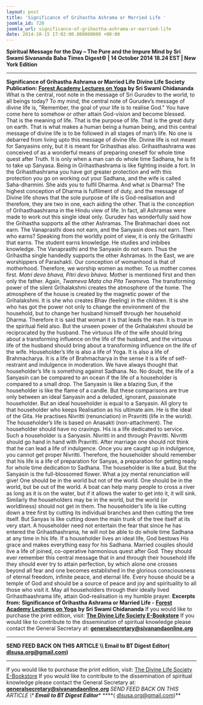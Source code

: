 ```yaml
---
layout: post
title: 'Significance of Grihastha Ashrama or Married Life '
joomla_id: 720
joomla_url: significance-of-grihastha-ashrama-or-married-life
date: 2014-10-15 17:02:00.000000000 +00:00
---
```

**Spiritual Message for the Day – The Pure and the Impure Mind by Sri Swami Sivananda**
**Baba Times Digest© | 14 October 2014 18.24 EST | New York Edition**
* * *  
**Significance of Grihastha Ashrama or Married Life**
**Divine Life Society Publication:** [**Forest Academy Lectures on Yoga**](http://www.dlshq.org/discourse/dec2005.htm) **by Sri Swami Chidananda**
What is the central, root note in the message of Sri Gurudev to the world, to all beings today? To my mind, the central note of Gurudev’s message of divine life is, "Remember, the goal of your life is to realise God." You have come here to somehow or other attain God-vision and become blessed. That is the meaning of life. That is the purpose of life. That is the great duty on earth. That is what makes a human being a human being, and this central message of divine life is to be followed in all stages of man’s life. No one is debarred from living upto this message of divine life. Divine life is not meant for Sanyasins only, but it is meant for Grihasthas also. Grihasthashrama was conceived of as a wonderful means of preparing oneself for whole time quest after Truth. It is only when a man can do whole time Sadhana, he is fit to take up Sanyasa.
Being in Grihasthashrama is like fighting inside a fort. In the Grihasthashrama you have got greater protection and with this protection you go on working out your Sadhana, and the wife is called Saha-dharmini. She aids you to fulfil Dharma. And what is Dharma? The highest conception of Dharma is fulfilment of duty, and the message of Divine life shows that the sole purpose of life is God-realisation and therefore, they are two in one, each aiding the other. That is the conception of Grihasthaashrama in the Hindu view of life. In fact, all Ashramas were made to work out this single ideal only. Gurudev has wonderfully said how the Grihastha supports all the other Ashramas. The Brahmachari does not earn. The Vanaprasthi does not earn, and the Sanyasin does not earn. Then who earns? Speaking from the worldly point of view, it is only the Grihasthi that earns. The student earns knowledge. He studies and imbibes knowledge. The Vanaprasthi and the Sanyasin do not earn. Thus the Grihastha single handedly supports the other Ashramas.
In the East, we are worshippers of Parashakti. Our conception of womanhood is that of motherhood. Therefore, we worship women as mother. To us mother comes first. _Matri devo bhava, Pitri devo bhava._ Mother is mentioned first and then only the father. Again, _Twameva Mata cha Pita Twameva._
The transforming power of the silent Grihalakshmi creates the atmosphere of the home. The atmosphere of the house is created by the magnetic power of the Grihalakshmi. It is she who creates Bhav (feeling) in the children. It is she who has got the power not only to change the environment of the household, but to change her husband himself through her household Dharma. Therefore it is said that woman it is that leads the man. It is true in the spiritual field also.
But the unseen power of the Grihalakshmi should be reciprocated by the husband. The virtuous life of the wife should bring about a transforming influence on the life of the husband, and the virtuous life of the husband should bring about a transforming influence on the life of the wife.
Householder’s life is also a life of Yoga. It is also a life of Brahmacharya. It is a life of Brahmacharya in the sense it is a life of self-restraint and indulgence in moderation. We have always thought that householder’s life is something against Sadhana. No. No doubt, the life of a Sanyasin can be compared to an ocean if the life of a householder is compared to a small drop. The Sanyasin is like a blazing Sun, if the householder is like the flame of a candle. But these comparisons are true only between an ideal Sanyasin and a deluded, ignorant, passionate householder. But an ideal householder is equal to a Sanyasin. All glory to that householder who keeps Realisation as his ultimate aim. He is the ideal of the Gita. He practises Nivritti (renunciation) in Pravritti (life in the world). The householder’s life is based on Anasakti (non-attachment). The householder should have no cravings. His is a life dedicated to service. Such a householder is a Sanyasin. Nivritti in and through Pravritti. Nivritti should go hand in hand with Pravritti.
After marriage one should not think that he can lead a life of indulgence. Once you are caught up in indulgence, you cannot get proper Nivritti. Therefore, the householder should remember that his life is a life of preparation for Sanyas, a preparation for getting ready for whole time dedication to Sadhana. The householder is like a bud. But the Sanyasin is the full-blossomed flower. What a joy mental renunciation will give! One should be in the world but not of the world. One should be in the world, but be out of the world. A boat can help many people to cross a river as long as it is on the water, but if it allows the water to get into it, it will sink. Similarly the householders may be in the world, but the world (or worldliness) should not get in them.
The householder’s life is like cutting down a tree first by cutting its individual branches and then cutting the tree itself. But Sanyas is like cutting down the main trunk of the tree itself at its very start. A householder need not entertain the fear that since he has entered the Grihasthashrama, he will not be able to do whole time Sadhana at any time in his life. If a householder lives an ideal life, God bestows His grace and makes everything easy for his Sadhana.
Married couples should live a life of joined, co-operative harmonious quest after God. They should ever remember this central message that in and through their household life they should ever try to attain perfection, by which alone one crosses beyond all fear and one becomes established in the glorious consciousness of eternal freedom, infinite peace, and eternal life. Every house should be a temple of God and should be a source of peace and joy and spirituality to all those who visit it. May all householders through their ideally lived Grihasthaashrama life, attain God-realisation is my humble prayer.
**Excerpts from:**  **Significance of Grihastha Ashrama or Married Life -** [**Forest Academy Lectures on Yoga**](http://www.dlshq.org/discourse/dec2005.htm) **by Sri Swami Chidananda** 
If you would like to purchase the print edition, visit: **[The Divine Life Society E-Bookstore](http://www.dlshq.org/download/download.htm)**
If you would like to contribute to the dissemination of spiritual knowledge please contact the General Secretary at: [](mailto:%20%3Cscript%20type=%27text/javascript%27%3E%20%3C%21--%20var%20prefix%20=%20%27ma%27%20+%20%27il%27%20+%20%27to%27;%20var%20path%20=%20%27hr%27%20+%20%27ef%27%20+%20%27=%27;%20var%20addy57016%20=%20%27generalsecretary%27%20+%20%27@%27;%20addy57016%20=%20addy57016%20+%20%27sivanandaonline%27%20+%20%27.%27%20+%20%27org%27;%20document.write%28%27%3Ca%20%27%20+%20path%20+%20%27%5C%27%27%20+%20prefix%20+%20%27:%27%20+%20addy57016%20+%20%27%5C%27%3E%27%29;%20document.write%28addy57016%29;%20document.write%28%27%3C%5C/a%3E%27%29;%20//--%3E%5Cn%20%3C/script%3E%3Cscript%20type=%27text/javascript%27%3E%20%3C%21--%20document.write%28%27%3Cspan%20style=%5C%27display:%20none;%5C%27%3E%27%29;%20//--%3E%20%3C/script%3EThis%20email%20address%20is%20being%20protected%20from%20spambots.%20You%20need%20JavaScript%20enabled%20to%20view%20it.%20%3Cscript%20type=%27text/javascript%27%3E%20%3C%21--%20document.write%28%27%3C/%27%29;%20document.write%28%27span%3E%27%29;%20//--%3E%20%3C/script%3E?subject=Contribution%20to%20Dissemination%20of%20Spiritual%20Knowledge) **generalsecretary@sivanandaonline.org**
****
**SEND FEED BACK ON THIS ARTICLE \\\ Email to BT Digest Editor[](mailto:%20%3Cscript%20type=%27text/javascript%27%3E%20%3C%21--%20var%20prefix%20=%20%27ma%27%20+%20%27il%27%20+%20%27to%27;%20var%20path%20=%20%27hr%27%20+%20%27ef%27%20+%20%27=%27;%20var%20addy72654%20=%20%27dlsusa.org%27%20+%20%27@%27;%20addy72654%20=%20addy72654%20+%20%27gmail%27%20+%20%27.%27%20+%20%27com%27;%20document.write%28%27%3Ca%20%27%20+%20path%20+%20%27%5C%27%27%20+%20prefix%20+%20%27:%27%20+%20addy72654%20+%20%27%5C%27%3E%27%29;%20document.write%28addy72654%29;%20document.write%28%27%3C%5C/a%3E%27%29;%20//--%3E%5Cn%20%3C/script%3E%3Cscript%20type=%27text/javascript%27%3E%20%3C%21--%20document.write%28%27%3Cspan%20style=%5C%27display:%20none;%5C%27%3E%27%29;%20//--%3E%20%3C/script%3EThis%20email%20address%20is%20being%20protected%20from%20spambots.%20You%20need%20JavaScript%20enabled%20to%20view%20it.%20%3Cscript%20type=%27text/javascript%27%3E%20%3C%21--%20document.write%28%27%3C/%27%29;%20document.write%28%27span%3E%27%29;%20//--%3E%20%3C/script%3E?subject=DLS%20Posts)( [dlsusa.org@gmail.com](mailto:dlsusa.org@gmail.com))**
* * *
  
If you would like to purchase the print edition, visit: [The Divine Life Society E-Bookstore](http://www.dlshq.org/download/download.htm)
If you would like to contribute to the dissemination of spiritual knowledge please contact the General Secretary at: **[generalsecretary@sivanandaonline.org](mailto:generalsecretary@sivanandaonline.org)**
**SEND FEED BACK ON THIS ARTICLE \\\**  **Email to BT Digest Editor**** [](mailto:%20%3Cscript%20type=%27text/javascript%27%3E%20%3C%21--%20var%20prefix%20=%20%27ma%27%20+%20%27il%27%20+%20%27to%27;%20var%20path%20=%20%27hr%27%20+%20%27ef%27%20+%20%27=%27;%20var%20addy72654%20=%20%27dlsusa.org%27%20+%20%27@%27;%20addy72654%20=%20addy72654%20+%20%27gmail%27%20+%20%27.%27%20+%20%27com%27;%20document.write%28%27%3Ca%20%27%20+%20path%20+%20%27%5C%27%27%20+%20prefix%20+%20%27:%27%20+%20addy72654%20+%20%27%5C%27%3E%27%29;%20document.write%28addy72654%29;%20document.write%28%27%3C%5C/a%3E%27%29;%20//--%3E%5Cn%20%3C/script%3E%3Cscript%20type=%27text/javascript%27%3E%20%3C%21--%20document.write%28%27%3Cspan%20style=%5C%27display:%20none;%5C%27%3E%27%29;%20//--%3E%20%3C/script%3EThis%20email%20address%20is%20being%20protected%20from%20spambots.%20You%20need%20JavaScript%20enabled%20to%20view%20it.%20%3Cscript%20type=%27text/javascript%27%3E%20%3C%21--%20document.write%28%27%3C/%27%29;%20document.write%28%27span%3E%27%29;%20//--%3E%20%3C/script%3E?subject=DLS%20Posts)****( [dlsusa.org@gmail.com](mailto:dlsusa.org@gmail.com))**  
